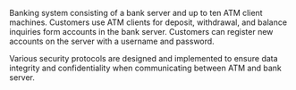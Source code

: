 Banking system consisting of a bank server and up to ten ATM client machines. Customers use ATM clients for deposit, withdrawal, and balance inquiries form accounts in the bank server. Customers can register new accounts on the server with a username and password.

Various security protocols are designed and implemented to ensure data integrity and confidentiality when communicating between ATM and bank server.

